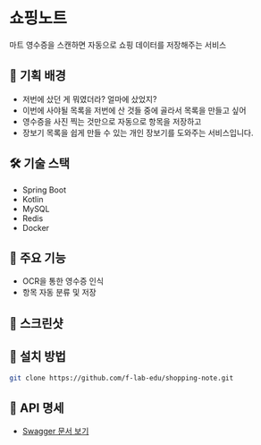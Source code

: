 # 쇼핑노트

마트 영수증을 스캔하면 자동으로 쇼핑 데이터를 저장해주는 서비스

## 📌 기획 배경
- 저번에 샀던 게 뭐였더라? 얼마에 샀었지?
- 이번에 사야될 목록을 저번에 산 것들 중에 골라서 목록을 만들고 싶어
- 영수증을 사진 찍는 것만으로 자동으로 항목을 저장하고
- 장보기 목록을 쉽게 만들 수 있는 개인 장보기를 도와주는 서비스입니다.

## 🛠 기술 스택
- Spring Boot
- Kotlin
- MySQL
- Redis
- Docker

## 🚀 주요 기능
- OCR을 통한 영수증 인식
- 항목 자동 분류 및 저장

## 📸 스크린샷

## 🔧 설치 방법
```bash
git clone https://github.com/f-lab-edu/shopping-note.git
```

## 📮 API 명세
- [Swagger 문서 보기](http://localhost:8080/swagger-ui)
